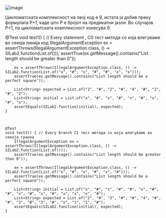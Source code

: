 ![image](https://user-images.githubusercontent.com/50248520/171498757-d2ffeef6-42ca-49d1-9fb9-5c7d3276e10d.png)


Цикломатската комплексност на овој код е 9, истата ја добив преку формулата P+1, каде што P е бројот на предикатни јазли. Во случајoв P=1, па цикломатската комплексност изнесува 9.


  @Test
    void test1() { // Every statement , C0 тест метода со која влегуваме во секоја линија код
        IllegalArgumentException ex = assertThrows(IllegalArgumentException.class, () -> SILab2.function(List.of()));
        assertTrue(ex.getMessage().contains("List length should be greater than 0"));

        ex = assertThrows(IllegalArgumentException.class, () -> SILab2.function(List.of("x", "#", "x", "#", "#", "x", "x")));
        assertTrue(ex.getMessage().contains("List length should be a perfect square"));

        List<String> expected = List.of("2", "#", "2", "#", "4", "#", "2", "#", "2");
        List<String> initial = List.of("x", "#", "x", "#", "x", "#", "x", "#", "x");
        assertEquals(SILab2.function(initial), expected);
    }



    @Test
    void test2() { // Every branch C1 тест метода со која влегуваме во секоја гранка
        IllegalArgumentException ex = assertThrows(IllegalArgumentException.class, () -> SILab2.function(List.of()));
        assertTrue(ex.getMessage().contains("List length should be greater than 0"));

        ex = assertThrows(IllegalArgumentException.class, () -> SILab2.function(List.of("x", "#", "x", "#", "x", "#")));
        assertTrue(ex.getMessage().contains("List length should be a perfect square"));

        List<String> initial = List.of("x", "#", "x", "#", "#", "x", "#", "#", "x", "#", "x", "#", "x", "x", "x", "#");
        List<String> expected = List.of("2", "#", "3", "#", "#", "4", "#", "#", "2", "#", "3", "#", "x", "1", "1", "#");
        assertEquals(SILab2.function(initial), expected);
    }
